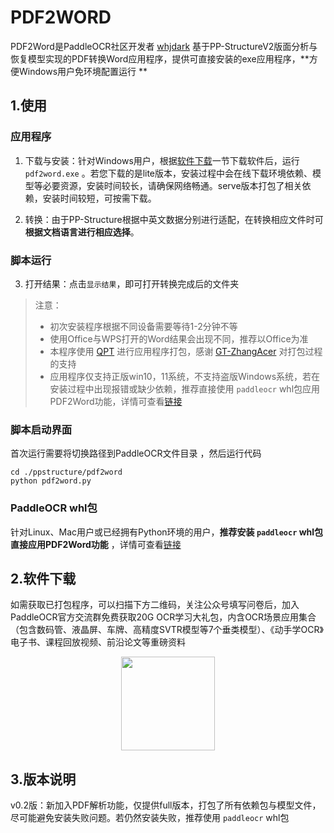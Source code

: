 # PDF2WORD

PDF2Word是PaddleOCR社区开发者 [whjdark](https://github.com/whjdark)
基于PP-StructureV2版面分析与恢复模型实现的PDF转换Word应用程序，提供可直接安装的exe应用程序，**方便Windows用户免环境配置运行
**

## 1.使用

### 应用程序

1. 下载与安装：针对Windows用户，根据[软件下载]()一节下载软件后，运行 `pdf2word.exe`
   。若您下载的是lite版本，安装过程中会在线下载环境依赖、模型等必要资源，安装时间较长，请确保网络畅通。serve版本打包了相关依赖，安装时间较短，可按需下载。

2. 转换：由于PP-Structure根据中英文数据分别进行适配，在转换相应文件时可**根据文档语言进行相应选择**。

### 脚本运行

3. 打开结果：点击`显示结果`，即可打开转换完成后的文件夹

> 注意：
>
> - 初次安装程序根据不同设备需要等待1-2分钟不等
> - 使用Office与WPS打开的Word结果会出现不同，推荐以Office为准
> - 本程序使用 [QPT](https://github.com/QPT-Family/QPT)
    进行应用程序打包，感谢 [GT-ZhangAcer](https://github.com/GT-ZhangAcer) 对打包过程的支持
> - 应用程序仅支持正版win10，11系统，不支持盗版Windows系统，若在安装过程中出现报错或缺少依赖，推荐直接使用 `paddleocr`
    whl包应用PDF2Word功能，详情可查看[链接](https://github.com/PaddlePaddle/PaddleOCR/blob/release/2.6/ppstructure/docs/quickstart.md)

### 脚本启动界面

首次运行需要将切换路径到PaddleOCR文件目录 ，然后运行代码

```
cd ./ppstructure/pdf2word
python pdf2word.py
```

### PaddleOCR whl包

针对Linux、Mac用户或已经拥有Python环境的用户，**推荐安装 `paddleocr` whl包直接应用PDF2Word功能**
，详情可查看[链接](https://github.com/PaddlePaddle/PaddleOCR/blob/release/2.6/ppstructure/docs/quickstart.md)

<a name="download"></a>

## 2.软件下载

如需获取已打包程序，可以扫描下方二维码，关注公众号填写问卷后，加入PaddleOCR官方交流群免费获取20G
OCR学习大礼包，内含OCR场景应用集合（包含数码管、液晶屏、车牌、高精度SVTR模型等7个垂类模型）、《动手学OCR》电子书、课程回放视频、前沿论文等重磅资料

<div align="center">
<img src="https://user-images.githubusercontent.com/50011306/186369636-35f2008b-df5a-4784-b1f5-cebebcb2b7a5.jpg"  width = "150" height = "150" />
</div>

## 3.版本说明

v0.2版：新加入PDF解析功能，仅提供full版本，打包了所有依赖包与模型文件，尽可能避免安装失败问题。若仍然安装失败，推荐使用 `paddleocr`
whl包
